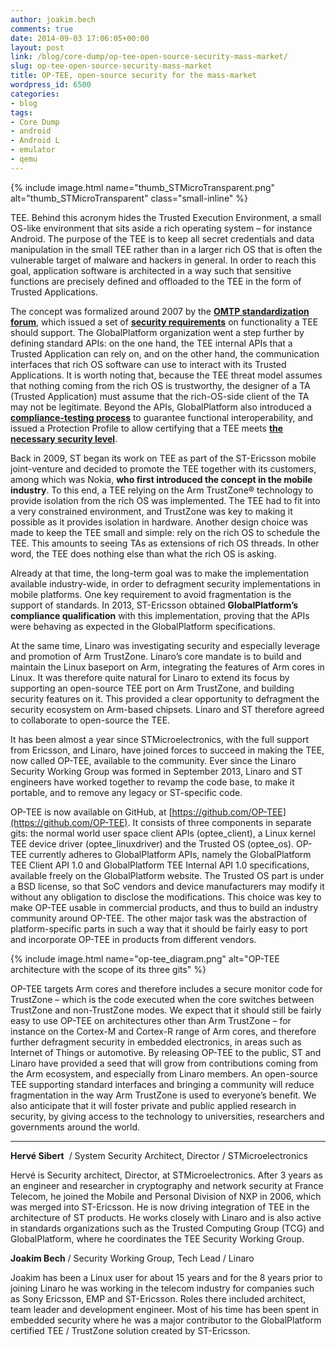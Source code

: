 ```yaml
---
author: joakim.bech
comments: true
date: 2014-09-03 17:06:05+00:00
layout: post
link: /blog/core-dump/op-tee-open-source-security-mass-market/
slug: op-tee-open-source-security-mass-market
title: OP-TEE, open-source security for the mass-market
wordpress_id: 6500
categories:
- blog
tags:
- Core Dump
- android
- Android L
- emulator
- qemu
---
```


{% include image.html name="thumb_STMicroTransparent.png" alt="thumb_STMicroTransparent" class="small-inline" %}

TEE. Behind this acronym hides the Trusted Execution Environment, a small OS-like environment that sits aside a rich operating system – for instance Android. The purpose of the TEE is to keep all secret credentials and data manipulation in the small TEE rather than in a larger rich OS that is often the vulnerable target of malware and hackers in general. In order to reach this goal, application software is architected in a way such that sensitive functions are precisely defined and offloaded to the TEE in the form of Trusted Applications.

The concept was formalized around 2007 by the [**OMTP standardization forum**](http://en.wikipedia.org/wiki/Open_Mobile_Terminal_Platform), which issued a set of [**security requirements**](https://www.gsma.com/newsroom/all-documents/omtp-documents/omtp-documents-1-1-omtp-advanced-trusted-environment-omtp-tr1-v1-1/) on functionality a TEE should support. The GlobalPlatform organization went a step further by defining standard APIs: on the one hand, the TEE internal APIs that a Trusted Application can rely on, and on the other hand, the communication interfaces that rich OS software can use to interact with its Trusted Applications. It is worth noting that, because the TEE threat model assumes that nothing coming from the rich OS is trustworthy, the designer of a TA (Trusted Application) must assume that the rich-OS-side client of the TA may not be legitimate. Beyond the APIs, GlobalPlatform also introduced a [**compliance-testing process**](https://www.globalplatform.org/compliance.asp) to guarantee functional interoperability, and issued a Protection Profile to allow certifying that a TEE meets [**the necessary security level**](https://www.globalplatform.org/specificationform.asp?fid=7781).

Back in 2009, ST began its work on TEE as part of the ST-Ericsson mobile joint-venture and decided to promote the TEE together with its customers, among which was Nokia, **who first introduced the concept in the mobile industry**. To this end, a TEE relying on the Arm TrustZone® technology to provide isolation from the rich OS was implemented. The TEE had to fit into a very constrained environment, and TrustZone was key to making it possible as it provides isolation in hardware. Another design choice was made to keep the TEE small and simple: rely on the rich OS to schedule the TEE. This amounts to seeing TAs as extensions of rich OS threads. In other word, the TEE does nothing else than what the rich OS is asking.

Already at that time, the long-term goal was to make the implementation available industry-wide, in order to defragment security implementations in mobile platforms. One key requirement to avoid fragmentation is the support of standards. In 2013, ST-Ericsson obtained **GlobalPlatform’s compliance qualification** with this implementation, proving that the APIs were behaving as expected in the GlobalPlatform specifications.

At the same time, Linaro was investigating security and especially leverage and promotion of Arm TrustZone. Linaro’s core mandate is to build and maintain the Linux baseport on Arm, integrating the features of Arm cores in Linux. It was therefore quite natural for Linaro to extend its focus by supporting an open-source TEE port on Arm TrustZone, and building security features on it. This provided a clear opportunity to defragment the security ecosystem on Arm-based chipsets. Linaro and ST therefore agreed to collaborate to open-source the TEE.

It has been almost a year since STMicroelectronics, with the full support from Ericsson, and Linaro, have joined forces to succeed in making the TEE, now called OP-TEE, available to the community. Ever since the Linaro Security Working Group was formed in September 2013, Linaro and ST engineers have worked together to revamp the code base, to make it portable, and to remove any legacy or ST-specific code.

OP-TEE is now available on GitHub, at [https://github.com/OP-TEE](https://github.com/OP-TEE). It consists of three components in separate gits: the normal world user space client APIs (optee_client), a Linux kernel TEE device driver (optee_linuxdriver) and the Trusted OS (optee_os). OP-TEE currently adheres to GlobalPlatform APIs, namely the GlobalPlatform TEE Client API 1.0 and GlobalPlatform TEE Internal API 1.0 specifications, available freely on the GlobalPlatform website. The Trusted OS part is under a BSD license, so that SoC vendors and device manufacturers may modify it without any obligation to disclose the modifications. This choice was key to make OP-TEE usable in commercial products, and thus to build an industry community around OP-TEE. The other major task was the abstraction of platform-specific parts in such a way that it should be fairly easy to port and incorporate OP-TEE in products from different vendors.

{% include image.html name="op-tee_diagram.png" alt="OP-TEE architecture with the scope of its three gits" %}

OP-TEE targets Arm cores and therefore includes a secure monitor code for TrustZone – which is the code executed when the core switches between TrustZone and non-TrustZone modes. We expect that it should still be fairly easy to use OP-TEE on architectures other than Arm TrustZone – for instance on the Cortex-M and Cortex-R range of Arm cores, and therefore further defragment security in embedded electronics, in areas such as Internet of Things or automotive.
By releasing OP-TEE to the public, ST and Linaro have provided a seed that will grow from contributions coming from the Arm ecosystem, and especially from Linaro members. An open-source TEE supporting standard interfaces and bringing a community will reduce fragmentation in the way Arm TrustZone is used to everyone’s benefit. We also anticipate that it will foster private and public applied research in security, by giving access to the technology to universities, researchers and governments around the world.


* * *


**Hervé Sibert**  / System Security Architect, Director / STMicroelectronics

Hervé is Security architect, Director, at STMicroelectronics. After 3 years as an engineer and researcher in cryptography and network security at France Telecom, he joined the Mobile and Personal Division of NXP in 2006, which was merged into ST-Ericsson. He is now driving integration of TEE in the architecture of ST products. He works closely with Linaro and is also active in standards organizations such as the Trusted Computing Group (TCG) and GlobalPlatform, where he coordinates the TEE Security Working Group.



**Joakim Bech** / Security Working Group, Tech Lead / Linaro

Joakim has been a Linux user for about 15 years and for the 8 years prior to joining Linaro he was working in the telecom industry for companies such as Sony Ericsson, EMP and ST-Ericsson. Roles there included architect, team leader and development engineer. Most of his time has been spent in embedded security where he was a major contributor to the GlobalPlatform certified TEE / TrustZone solution created by ST-Ericsson.
